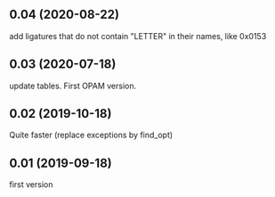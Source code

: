 ## 0.04 (2020-08-22)

add ligatures that do not contain "LETTER" in their names, like 0x0153

## 0.03 (2020-07-18)

update tables.
First OPAM version.

## 0.02 (2019-10-18)

Quite faster (replace exceptions by find_opt)

## 0.01 (2019-09-18)

first version


